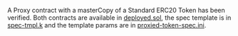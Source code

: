 A Proxy contract with a masterCopy of a Standard ERC20 Token has been verified. Both contracts are available in [deployed.sol](./deployed.sol), the spec template is in [spec-tmpl.k](./spec-tmpl.k) and the template params are in [proxied-token-spec.ini](proxied-token-spec.ini).